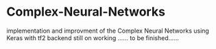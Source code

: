 # Complex-Neural-Networks
implementation and improvment of the Complex Neural Networks using Keras with tf2 backend
still on working ......
to be finished......
